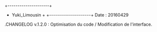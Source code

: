 +---------------------+
+    Yuki_Limousin    +
+---------------------+
Date : 20160429

.CHANGELOG 
v.1.2.0 : Optimisation du code / Modification de l'interface.



